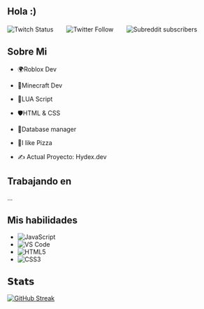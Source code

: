 ## Hola :)

![Twitch Status](https://img.shields.io/twitch/status/axelchips?label=AxelChips&style=social)ㅤㅤ
![Twitter Follow](https://img.shields.io/twitter/follow/axelchipz?label=Twitter%20Follow%20-%20%40axelchipz&style=social)ㅤㅤ
![Subreddit subscribers](https://img.shields.io/reddit/subreddit-subscribers/AxelChips?label=Reddit%20-%20Follow&style=social)

## Sobre Mi
- 🌍Roblox Dev 
- 👷Minecraft Dev 
- 🌙LUA Script 
- 🛡️HTML & CSS 
- 📱Database manager
- 🍕I like Pizza

- :writing_hand: Actual Proyecto: Hydex.dev 

## Trabajando en

...


## Mis habilidades
- ![JavaScript](https://img.shields.io/badge/-JavaScript-%23F7DF1C?style=flat-square&logo=javascript&logoColor=000000&labelColor=%23F7DF1C&color=%23FFCE5A)
- ![VS Code](https://img.shields.io/badge/-VSCode-%23007ACC?style=flat-square&logo=visual-studio-code)
- ![HTML5](https://img.shields.io/badge/-HTML5-%23E44D27?style=flat-square&logo=html5&logoColor=ffffff)
- ![CSS3](https://img.shields.io/badge/-CSS3-%231572B6?style=flat-square&logo=css3)


## 𝗦𝘁𝗮𝘁𝘀

[![GitHub Streak](http://github-readme-streak-stats.herokuapp.com?user=AxelChips&theme=dark&hide_border=true&locale=es&date_format=j%20M%5B%20Y%5D&type=png)](https://git.io/streak-stats)
